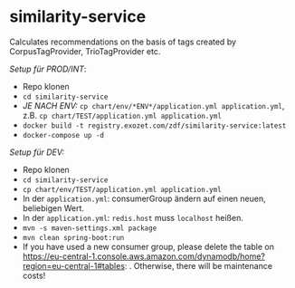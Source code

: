 # similarity-service

Calculates recommendations on the basis of tags created by CorpusTagProvider, TrioTagProvider etc.


*Setup für PROD/INT*:

- Repo klonen
-  `cd similarity-service`
- *JE NACH ENV:* `cp chart/env/*ENV*/application.yml application.yml`, z.B. `cp chart/TEST/application.yml application.yml`
- `docker build -t registry.exozet.com/zdf/similarity-service:latest`
- `docker-compose up -d`


*Setup für DEV:*

- Repo klonen
- `cd similarity-service`
- `cp chart/env/TEST/application.yml application.yml`
- In der `application.yml`: consumerGroup ändern auf einen neuen, beliebigen Wert.
- In der `application.yml`: `redis.host` muss `localhost` heißen.
- `mvn -s maven-settings.xml package`
- `mvn clean spring-boot:run`
- If you have used a new consumer group, please delete the table on https://eu-central-1.console.aws.amazon.com/dynamodb/home?region=eu-central-1#tables: . 
    Otherwise, there will be maintenance costs!

